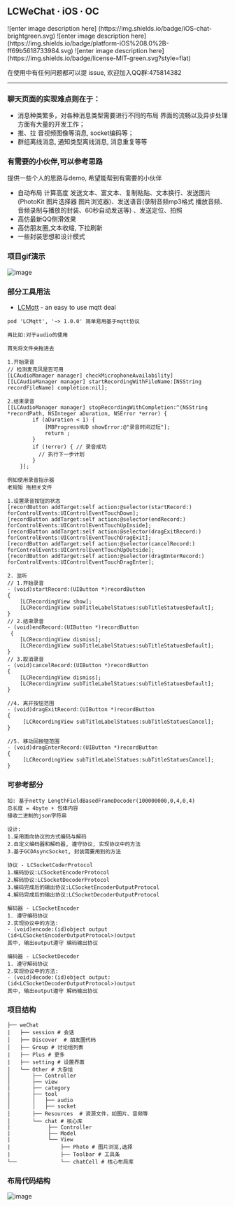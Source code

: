 ## LCWeChat · iOS · OC

<p align="left">
![enter image description here]
(https://img.shields.io/badge/iOS-chat-brightgreen.svg) 
![enter image description here]
(https://img.shields.io/badge/platform-iOS%208.0%2B-ff69b5618733984.svg) 
![enter image description here]
(https://img.shields.io/badge/license-MIT-green.svg?style=flat) 
</a>

在使用中有任何问题都可以提 issue, 欢迎加入QQ群:475814382

------------------------------------------------------------------------------------------------
### 聊天页面的实现难点则在于：

- 消息种类繁多，对各种消息类型需要进行不同的布局 界面的流畅以及异步处理方面有大量的开发工作；
- 推、拉 音视频图像等消息, socket编码等；
- 群组离线消息, 通知类型离线消息, 消息重复等等

### 有需要的小伙伴,可以参考思路

提供一些个人的思路与demo, 希望能帮到有需要的小伙伴

* 自动布局 计算高度 发送文本、富文本、复制粘贴、文本换行、发送图片(PhotoKit 图片选择器 图片浏览器)、发送语音(录制音频mp3格式 播放音频、音频录制与播放的封装、60秒自动发送等) 、发送定位、拍照
* 高仿最新QQ侧滑效果
* 高仿朋友圈,文本收缩, 下拉刷新
* 一些封装思想和设计模式

### 项目gif演示
![image](https://github.com/icoderRo/LCWeChat/blob/master/Resource/LCWeChat.gif)

### 部分工具用法

* [LCMqtt](https://github.com/icoderRo/LCMqtt) - an easy to use mqtt deal

```
pod 'LCMqtt', '~> 1.0.0' 简单易用基于mqtt协议

```
```
再比如:对于audio的使用

首先将文件夹拖进去

1.开始录音
// 检测麦克风是否可用
[LCAudioManager manager] checkMicrophoneAvailability]
[[LCAudioManager manager] startRecordingWithFileName:[NSString recordFileName] completion:nil];

2.结束录音
[[LCAudioManager manager] stopRecordingWithCompletion:^(NSString *recordPath, NSInteger aDuration, NSError *error) {
        if (aDuration < 1) { 
            [MBProgressHUD showError:@"录音时间过短"];
            return ;
        }
        if (!error) { // 录音成功
          // 执行下一步计划
        }
    }];
```

```
例如使用录音指示器
老规矩 拖相关文件

1.设置录音按钮的状态
[recordButton addTarget:self action:@selector(startRecord:) forControlEvents:UIControlEventTouchDown];
[recordButton addTarget:self action:@selector(endRecord:) forControlEvents:UIControlEventTouchUpInside];
[recordButton addTarget:self action:@selector(dragExitRecord:) forControlEvents:UIControlEventTouchDragExit];
[recordButton addTarget:self action:@selector(cancelRecord:) forControlEvents:UIControlEventTouchUpOutside];
[recordButton addTarget:self action:@selector(dragEnterRecord:) forControlEvents:UIControlEventTouchDragEnter];

2. 监听
// 1.开始录音
- (void)startRecord:(UIButton *)recordButton 
{
    [LCRecordingView show];
    [LCRecordingView subTitleLabelStatues:subTitleStatuesDefault];
}
// 2.结束录音
- (void)endRecord:(UIButton *)recordButton
 {
    [LCRecordingView dismiss];
    [LCRecordingView subTitleLabelStatues:subTitleStatuesDefault];
}
// 3.取消录音
- (void)cancelRecord:(UIButton *)recordButton
{
    [LCRecordingView dismiss];
    [LCRecordingView subTitleLabelStatues:subTitleStatuesDefault];
}

//4. 离开按钮范围
- (void)dragExitRecord:(UIButton *)recordButton
{
     [LCRecordingView subTitleLabelStatues:subTitleStatuesCancel];
}

//5. 移动回按钮范围
- (void)dragEnterRecord:(UIButton *)recordButton
{
     [LCRecordingView subTitleLabelStatues:subTitleStatuesCancel];
}
```
### 可参考部分
```
如: 基于netty LengthFieldBasedFrameDecoder(100000000,0,4,0,4) 
总长度 = 4byte + 包体内容
接收二进制的json字符串

设计:
1.采用面向协议的方式编码与解码
2.自定义编码器和解码器, 遵守协议, 实现协议中的方法
3.基于GCDAsyncSocket, 封装需要用到的方法

协议 - LCSocketCoderProtocol
1.编码协议:LCSocketEncoderProtocol
2.解码协议:LCSocketDecoderProtocol
3.编码完成后的输出协议:LCSocketEncoderOutputProtocol
4.解码完成后的输出协议:LCSocketDecoderOutputProtocol

解码器 - LCSocketEncoder
1. 遵守编码协议
2.实现协议中的方法:
- (void)encode:(id)object output (id<LCSocketEncoderOutputProtocol>)output
其中, 输出output遵守 编码输出协议

编码器 - LCSocketDecoder
1. 遵守解码协议
2.实现协议中的方法:
- (void)decode:(id)object output:(id<LCSocketDecoderOutputProtocol>)output
其中, 输出output遵守 解码输出协议

```

### 项目结构
```
├── weChat  
|   ├── session # 会话
│   ├── Discover  # 朋友圈代码
│   ├── Group # 讨论组列表
|   ├── Plus # 更多
|   ├── setting # 设置界面
│   └── Other # 大杂烩
│       ├── Controller
│       ├── view
|       ├── category
|       ├── tool
│       │   ├── audio
│       │   ├── socket
│       ├── Resources  # 资源文件，如图片、音频等
│       └── chat # 核心库
|            ├── Controller
|            ├── Model
|            └── View
|                ├── Photo # 图片浏览,选择
|                ├── Toolbar # 工具条
└──              └── chatCell # 核心布局库

```
 
### 布局代码结构
![image](https://github.com/icoderRo/LCWeChat/blob/master/Resource/mainController.png)


